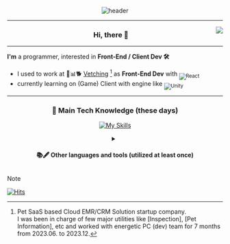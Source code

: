 <div align="center" width="100%">

  ![header](https://capsule-render.vercel.app/api?type=soft&height=100&color=gradient&text=vyu&section=header&reversal=false&textBg=false&desc=problem%20solver&descSize=11&descAlign=95&descAlignY=92&customColorList=9)
</div>

<hr/>
<a target="_blank" href="https://solved.ac/vyu">
 <img align="right" src="http://mazassumnida.wtf/api/generate_badge?boj=vyu"/>
</a>

<h3 align="center">Hi, there 👋</h3>
<hr/>

**I'm** a programmer, interested in **Front-End / Client Dev 🛠** <br/>
- I used to work at 🏣📊🐕 [Vetching](https://vetching.cc/) [^1] as **Front-End Dev** with <sub>![React](https://img.shields.io/badge/react-%2320232a.svg?style=flat&logo=react&logoColor=#61DAFB)</sub>
- currently learning on (Game) Client with engine like <sub>![Unity](https://img.shields.io/badge/unity-%23000000.svg?style=for-the-flat&logo=unity&logoColor=white)</sub>
<hr/>

<div align="center">
  <h3>🚀 Main Tech Knowledge (these days)</h3>
  
  [![My Skills](https://skillicons.dev/icons?i=nodejs,react,js,ts,tailwind,unity,cs,cpp,py,git,github,notion)](https://skillicons.dev)

  
  <details>
    <summary><h4>📚🖋 Other languages and tools (utilized at least once)</h4></summary>  
    🛠 under construction 
  </details>
</div>

[^1]: Pet SaaS based Cloud EMR/CRM Solution startup company.<br/>I was been in charge of few major utilities like [Inspection], [Pet Information], etc and worked with energetic PC (dev) team for 7 months from 2023.06. to 2023.12.

> [!NOTE]
> [![Hits](https://hits.seeyoufarm.com/api/count/incr/badge.svg?url=https%3A%2F%2Fgithub.com%2Fsvyu&count_bg=%2379C83D&title_bg=%23555555&icon=&icon_color=%23E7E7E7&title=hits&edge_flat=false)](https://hits.seeyoufarm.com)
